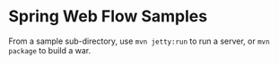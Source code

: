 Spring Web Flow Samples
=======================


From a sample sub-directory, use `mvn jetty:run` to run a server, or `mvn package` to build a war.

